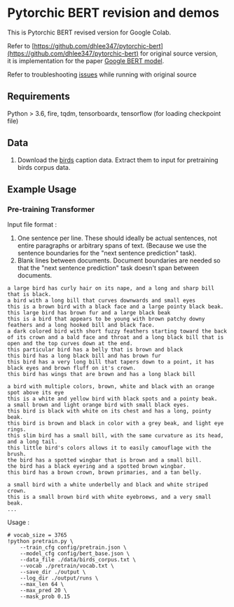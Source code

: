 
# Pytorchic BERT revision and demos
This is Pytorchic BERT revised version for Google Colab.

Refer to [https://github.com/dhlee347/pytorchic-bert](https://github.com/dhlee347/pytorchic-bert) for original source version,<br>
it is implementation for the paper [Google BERT model](https://arxiv.org/abs/1810.04805).

Refer to troubleshooting [issues](https://github.com/rightlit/pytorchic-bert-rev/issues) while running with original source 

## Requirements

Python > 3.6, fire, tqdm, tensorboardx,
tensorflow (for loading checkpoint file)

## Data

1. Download the [birds](http://www.vision.caltech.edu/visipedia/CUB-200-2011.html) caption data. Extract them to input for pretraining birds corpus data.

## Example Usage


### Pre-training Transformer
Input file format :
1. One sentence per line. These should ideally be actual sentences, not entire paragraphs or arbitrary spans of text. (Because we use the sentence boundaries for the "next sentence prediction" task).
2. Blank lines between documents. Document boundaries are needed so that the "next sentence prediction" task doesn't span between documents.
```
a large bird has curly hair on its nape, and a long and sharp bill that is black.
a bird with a long bill that curves downwards and small eyes
this is a brown bird with a black face and a large pointy black beak.
this large bird has brown fur and a large black beak
this is a bird that appears to be young with brown patchy downy feathers and a long hooked bill and black face.
a dark colored bird with short fuzzy feathers starting toward the back of its crown and a bald face and throat and a long black bill that is open and the top curves down at the end.
this particular bird has a belly that is brown and black
this bird has a long black bill and has brown fur
this bird has a very long bill that tapers down to a point, it has black eyes and brown fluff on it's crown.
this bird has wings that are brown and has a long black bill

a bird with multiple colors, brown, white and black with an orange spot above its eye
this is a white and yellow bird with black spots and a pointy beak.
a small brown and light orange bird with small black eyes.
this bird is black with white on its chest and has a long, pointy beak.
this bird is brown and black in color with a grey beak, and light eye rings.
this slim bird has a small bill, with the same curvature as its head, and a long tail.
this little bird's colors allows it to easily camouflage with the brush.
the bird has a spotted wingbar that is brown and a small bill.
the bird has a black eyering and a spotted brown wingbar.
this bird has a brown crown, brown primaries, and a tan belly.

a small bird with a white underbelly and black and white striped crown.
this is a small brown bird with white eyebroews, and a very small beak.
...
```
Usage :
```
# vocab_size = 3765
!python pretrain.py \
    --train_cfg config/pretrain.json \
    --model_cfg config/bert_base.json \
    --data_file ./data/birds_corpus.txt \
    --vocab ./pretrain/vocab.txt \
    --save_dir ./output \
    --log_dir ./output/runs \
    --max_len 64 \
    --max_pred 20 \
    --mask_prob 0.15
